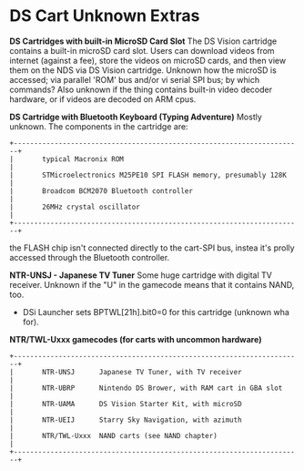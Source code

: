 # DS Cart Unknown Extras


**DS Cartridges with built-in MicroSD Card Slot**
The DS Vision cartridge contains a built-in microSD card slot. Users can
download videos from internet (against a fee), store the videos on
microSD cards, and then view them on the NDS via DS Vision cartridge.
Unknown how the microSD is accessed; via parallel \'ROM\' bus and/or vi
serial SPI bus; by which commands? Also unknown if the thing contains
built-in video decoder hardware, or if videos are decoded on ARM cpus.

**DS Cartridge with Bluetooth Keyboard (Typing Adventure)**
Mostly unknown. The components in the cartridge are:

```
+-----------------------------------------------------------------------+
|       typical Macronix ROM                                            |
|       STMicroelectronics M25PE10 SPI FLASH memory, presumably 128K    |
|       Broadcom BCM2070 Bluetooth controller                           |
|       26MHz crystal oscillator                                        |
+-----------------------------------------------------------------------+
```

the FLASH chip isn\'t connected directly to the cart-SPI bus, instea
it\'s prolly accessed through the Bluetooth controller.

**NTR-UNSJ - Japanese TV Tuner**
Some huge cartridge with digital TV receiver.
Unknown if the \"U\" in the gamecode means that it contains NAND, too.
- DSi Launcher sets BPTWL\[21h\].bit0=0 for this cartridge (unknown wha
for).

**NTR/TWL-Uxxx gamecodes (for carts with uncommon hardware)**

```
+-----------------------------------------------------------------------+
|       NTR-UNSJ      Japanese TV Tuner, with TV receiver               |
|       NTR-UBRP      Nintendo DS Brower, with RAM cart in GBA slot     |
|       NTR-UAMA      DS Vision Starter Kit, with microSD               |
|       NTR-UEIJ      Starry Sky Navigation, with azimuth               |
|       NTR/TWL-Uxxx  NAND carts (see NAND chapter)                     |
+-----------------------------------------------------------------------+
```




